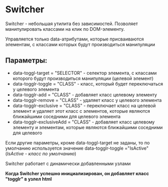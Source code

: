 # Switcher
Switcher - небольшая утилита без зависимостей. Позволяет манипулировать классами на клик по DOM-элементу.

Управляется только data-атрибутами, которые присваиваются элементам, с классами которых будут производиться манипуляции

## Параметры: 
* data-toggl-target = "SELECTOR" - селектор элемента, с классами которого будут производиться манипуляции (целевой элемент)
* data-togglr-toggle  = "CLASS" - класс, который будет переключаться у целевого элемента
* data-togglr-add = "CLASS" - добавляет класс целевому элементу
* data-togglr-remove = "CLASS" - удаляет класс у целевого элемента
* data-togglr-exclusive = "CLASS" - переключает класс на целевой элемент и удаляет этот класс с элементов, которые являются ближайшими соседними для целевого элемента 
* data-togglr-exclusiveAdd = "CLASS" - добавляет класс целевому элементу и элементам, которые являются ближайшими соседними для целевого

Если другие параметры, кроме data-toggl-target не заданы, то по умолчанию используется значение data-togglr-toggle ="IsActive" (*IsActive - класс по умолчанию*)

Switcher работает с динамически добавленными узлами

**Когда Switcher успешно инициализирован, он добавляет класс "togglr" в узлел html**
